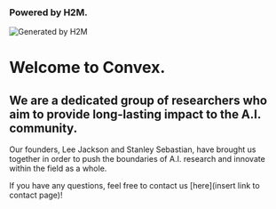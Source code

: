 ### Powered by H2M.
<Image src="/OIG.png" alt="Generated by H2M" width={1024} height={1024} />

# Welcome to Convex.

## We are a dedicated group of researchers who aim to provide long-lasting impact to the A.I. community.

Our founders, Lee Jackson and Stanley Sebastian, have brought us together in order to push the boundaries of A.I. research and innovate within the field as a whole.

If you have any questions, feel free to contact us [here](insert link to contact page)!
